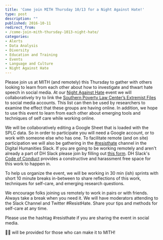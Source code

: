 ```yaml
---
title: 'Come join MITH Thursday 10/13 for a Night Against Hate!'
type: post
description: ""
published: 2016-10-11
redirect_from: 
- /come-join-mith-thursday-1013-night-hate/
categories:
- Alerts
- Data Analysis
- Diversity
- Education and Training
- Events
- Language and Culture
- Night Against Hate
---
```

Please join us at MITH (and remotely) this Thursday to gather with others looking to learn from each other about how to investigate and thwart hate speech in social media. At our [Night Against Hate](http://mith.umd.edu/research/night-against-hate/) event we will collaboratively try to link the [Southern Poverty Law Center’s Extremist Files](https://www.splcenter.org/fighting-hate/extremist-files) to social media accounts. This list can then be used by researchers to examine the effect that these groups are having online. In addition, we hope to use this event to learn from each other about emerging tools and techniques of self care while working online.

We will be collaboratively editing a Google Sheet that is loaded with the SPLC data. So in order to participate you will need a Google account, or to work with someone else who has one. To facilitate remote (and on site) participation we will also be gathering in the [#resisthate](https://digitalhumanities.slack.com/messages/resisthate/) channel in the Digital Humanities Slack. If you are going to be working remotely and aren't already a part of DH Slack please join by filling out [this form](https://t.co/hnOotAbpEP). DH Slack's [Code of Conduct](https://github.com/amandavisconti/DHslack/blob/master/CodeOfConduct.md) provides a constructive and harassment free space for this work to happen in.

To help us organize the event, we will be working in 30 min (ish) sprints with short 10 minute breaks in-between to share reflections of this work, techniques for self-care, and emerging research questions.

We encourage folks joining us remotely to work in pairs or with friends. Always take a break when you need it. We will have moderators attending to the Slack Channel and Twitter #ResistHate. Share your tips and methods for self-care at any time.

Please use the hashtag #resisthate if you are sharing the event in social media.

🍕🍕 will be provided for those who can make it to MITH!
